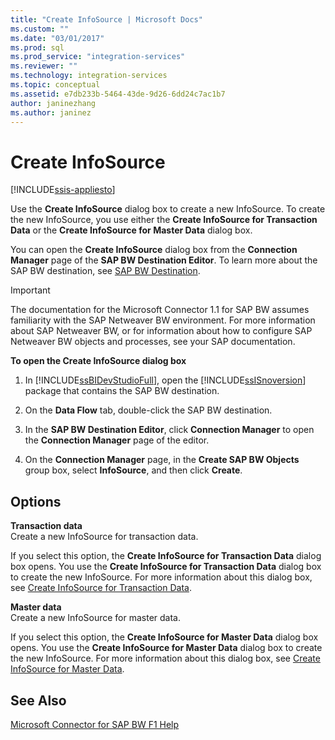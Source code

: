 ```yaml
---
title: "Create InfoSource | Microsoft Docs"
ms.custom: ""
ms.date: "03/01/2017"
ms.prod: sql
ms.prod_service: "integration-services"
ms.reviewer: ""
ms.technology: integration-services
ms.topic: conceptual
ms.assetid: e7db233b-5464-43de-9d26-6dd24c7ac1b7
author: janinezhang
ms.author: janinez
---
```

# Create InfoSource

[!INCLUDE[ssis-appliesto](../../includes/ssis-appliesto-ssvrpluslinux-asdb-asdw-xxx.md)]


  Use the **Create InfoSource** dialog box to create a new InfoSource. To create the new InfoSource, you use either the **Create InfoSource for Transaction Data** or the **Create InfoSource for Master Data** dialog box.  
  
 You can open the **Create InfoSource** dialog box from the **Connection Manager** page of the **SAP BW Destination Editor**. To learn more about the SAP BW destination, see [SAP BW Destination](../../integration-services/data-flow/sap-bw-destination.md).  
  
> [!IMPORTANT]  
>  The documentation for the Microsoft Connector 1.1 for SAP BW assumes familiarity with the SAP Netweaver BW environment. For more information about SAP Netweaver BW, or for information about how to configure SAP Netweaver BW objects and processes, see your SAP documentation.  
  
 **To open the Create InfoSource dialog box**  
  
1.  In [!INCLUDE[ssBIDevStudioFull](../../includes/ssbidevstudiofull-md.md)], open the [!INCLUDE[ssISnoversion](../../includes/ssisnoversion-md.md)] package that contains the SAP BW destination.  
  
2.  On the **Data Flow** tab, double-click the SAP BW destination.  
  
3.  In the **SAP BW Destination Editor**, click **Connection Manager** to open the **Connection Manager** page of the editor.  
  
4.  On the **Connection Manager** page, in the **Create SAP BW Objects** group box, select **InfoSource**, and then click **Create**.  
  
## Options  
 **Transaction data**  
 Create a new InfoSource for transaction data.  
  
 If you select this option, the **Create InfoSource for Transaction Data** dialog box opens. You use the **Create InfoSource for Transaction Data** dialog box to create the new InfoSource. For more information about this dialog box, see [Create InfoSource for Transaction Data](../../integration-services/data-flow/create-infosource-for-transaction-data.md).  
  
 **Master data**  
 Create a new InfoSource for master data.  
  
 If you select this option, the **Create InfoSource for Master Data** dialog box opens. You use the **Create InfoSource for Master Data** dialog box to create the new InfoSource. For more information about this dialog box, see [Create InfoSource for Master Data](../../integration-services/data-flow/create-infosource-for-master-data.md).  
  
## See Also  
 [Microsoft Connector for SAP BW F1 Help](../../integration-services/microsoft-connector-for-sap-bw-f1-help.md)  
  
  
